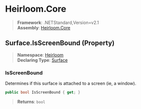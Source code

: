 # Heirloom.Core

> **Framework**: .NETStandard,Version=v2.1  
> **Assembly**: [Heirloom.Core][0]

## Surface.IsScreenBound (Property)

> **Namespace**: [Heirloom][0]  
> **Declaring Type**: [Surface][1]

### IsScreenBound

Determines if this surface is attached to a screen (ie, a window).

```cs
public bool IsScreenBound { get; }
```

> **Returns**: `bool`

[0]: ../../../Heirloom.Core.md
[1]: ../Surface.md
